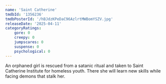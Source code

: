```yaml
---
name: 'Saint Catherine'
tmdbId: '1356236'
tmdbPosterId: '/hBJdzKPeDaC96AzlrtMWBomYSZV.jpg'
releaseDate: '2025-04-11'
categoryRatings:
    gore: 0
    creepy: 0
    jumpscares: 0
    suspense: 0
    psychological: 0
---
```

An orphaned girl is rescued from a satanic ritual and taken to Saint Catherine Institute for homeless youth. There she will learn new skills while facing demons that stalk her.
